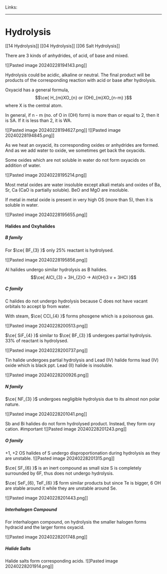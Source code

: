 Links: 
___
# Hydrolysis  
[[14 Hydrolysis]]
[[04 Hydrolysis]]
[[06 Salt Hydrolysis]]

There are 3 kinds of anhydrides, of acid, of base and mixed.

![[Pasted image 20240228194143.png]]

Hydrolysis could be acidic, alkaline or neutral.
The final product will be products of the corresponding reaction with acid or base after hydrolysis.

Oxyacid has a general formula,
$$\ce{ H_{m}XO_{n} or (OH)_{m}XO_{n-m} }$$
where X is the central atom.

In general, if n - m (no. of O in (OH) form) is more than or equal to 2, then it is SA. If it is less than 2, it is WA. 

![[Pasted image 20240228194627.png]]
![[Pasted image 20240228194845.png]]

As we heat an oxyacid, its corresponding oxides or anhydrides are formed. And as we add water to oxide, we sometimes get back the oxyacids. 

Some oxides which are not soluble in water do not form oxyacids on addition of water.

![[Pasted image 20240228195214.png]]

Most metal oxides are water insoluble except alkali metals and oxides of Ba, Sr, Ca (CaO is partially soluble). BeO and MgO are insoluble. 

If metal in metal oxide is present in very high OS (more than 5), then it is soluble in water.

![[Pasted image 20240228195655.png]]

#### Halides and Oxyhalides 
##### B family
For $\ce{ BF_{3} }$ only 25% reactant is hydrolysed. 

![[Pasted image 20240228195856.png]]

Al halides undergo similar hydrolysis as B halides.
$$\ce{ AlCl_{3} + 3H_{2}O -> Al(OH)3 v + 3HCl }$$

##### C family
C halides do not undergo hydrolysis because C does not have vacant orbitals to accept lp from water. 

With steam, $\ce{ CCl_{4} }$ forms phosgene which is a poisonous gas.

![[Pasted image 20240228200513.png]]

$\ce{ SiF_{4} }$ similar to $\ce{ BF_{3} }$ undergoes partial hydrolysis. 33% of reactant is hydrolysed. 

![[Pasted image 20240228200737.png]]

Tin halide undergoes partial hydrolysis and Lead (IV) halide forms lead (IV) oxide which is black ppt. Lead (II) halide is insoluble. 

![[Pasted image 20240228200926.png]]

##### N family
$\ce{ NF_{3} }$ undergoes negligible hydrolysis due to its almost non polar nature.

![[Pasted image 20240228201041.png]]

Sb and Bi halides do not form hydrolysed product. Instead, they form oxy cation. #important 
![[Pasted image 20240228201243.png]]

##### O family
+1, +2 OS halides of S undergo disproportionation during hydrolysis as they are unstable.
![[Pasted image 20240228201315.png]]

$\ce{ SF_{6} }$ is an inert compound as small size S is completely surrounded by 6F, thus does not undergo hydrolysis. 

$\ce{ SeF_{6}, TeF_{6} }$ form similar products but since Te is bigger, 6 OH are stable around it while they are unstable around Se.

![[Pasted image 20240228201443.png]]

##### Interhalogen Compound
For interhalogen compound, on hydrolysis the smaller halogen forms hydracid and the larger forms oxyacid. 

![[Pasted image 20240228201748.png]]

##### Halide Salts
Halide salts form corresponding acids. 
![[Pasted image 20240228201914.png]]
